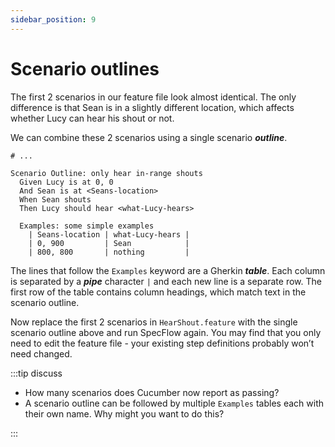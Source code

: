```yaml
---
sidebar_position: 9
---
```


# Scenario outlines

The first 2 scenarios in our feature file look almost identical. The only difference is that Sean is in a slightly different location, which affects whether Lucy can hear his shout or not.

We can combine these 2 scenarios using a single scenario **_outline_**.

```gherkin title="HearShout.feature"
# ...

Scenario Outline: only hear in-range shouts
  Given Lucy is at 0, 0
  And Sean is at <Seans-location>
  When Sean shouts
  Then Lucy should hear <what-Lucy-hears>

  Examples: some simple examples
    | Seans-location | what-Lucy-hears |
    | 0, 900         | Sean            |
    | 800, 800       | nothing         |
```

The lines that follow the `Examples` keyword are a Gherkin **_table_**. Each column is separated by a **_pipe_** character `|` and each new line is a separate row. The first row of the table contains column headings, which match text in the scenario outline.

Now replace the first 2 scenarios in `HearShout.feature` with the single scenario outline above and run SpecFlow again. You may find that you only need to edit the feature file - your existing step definitions probably won’t need changed.

:::tip discuss

- How many scenarios does Cucumber now report as passing?
- A scenario outline can be followed by multiple `Examples` tables each with their own name. Why might you want to do this?

:::
